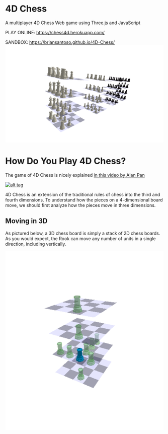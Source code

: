 


# 4D Chess
A multiplayer 4D Chess Web game using Three.js and JavaScript

PLAY ONLINE: https://chess4d.herokuapp.com/

SANDBOX: https://briansantoso.github.io/4D-Chess/
<a href="http://briansantoso.github.io/4D-Chess">![alt tag](https://raw.githubusercontent.com/BrianSantoso/images/master/4D-Chess/4dchessgif.gif)</a>
# How Do You Play 4D Chess?
The game of 4D Chess is nicely explained [in this video by Alan Pan](https://www.youtube.com/watch?v=3wFQPSEPgWc)

<a href="https://www.youtube.com/watch?v=3wFQPSEPgWc">![alt tag](http://i3.ytimg.com/vi/3wFQPSEPgWc/maxresdefault.jpg)</a>

4D Chess is an extension of the traditional rules of chess into the third and fourth dimensions. To understand how the pieces on a 4-dimensional board move, we should first analyze how the pieces move in three dimensions.

## Moving in 3D
As pictured below, a 3D chess board is simply a stack of 2D chess boards. As you would expect, the Rook can move any number of units in a single direction, including vertically.

![enter image description here](https://raw.githubusercontent.com/BrianSantoso/images/master/4D-Chess/rook3Dcropped.png)

